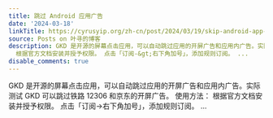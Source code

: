 ```yaml
---
title: 跳过 Android 应用广告
date: '2024-03-18'
linkTitle: https://cyrusyip.org/zh-cn/post/2024/03/19/skip-android-app-ads/
source: Posts on 叶寻的博客
description: GKD 是开源的屏幕点击应用，可以自动跳过应用的开屏广告和应用内广告。实际测试 GKD 可以跳过铁路 12306 和京东的开屏广告。 使用方法：
  根据官方文档安装并授予权限。 点击「订阅-&gt;右下角加号」，添加规则订阅。 ...
disable_comments: true
---
```

GKD 是开源的屏幕点击应用，可以自动跳过应用的开屏广告和应用内广告。实际测试 GKD 可以跳过铁路 12306 和京东的开屏广告。 使用方法： 根据官方文档安装并授予权限。 点击「订阅-&gt;右下角加号」，添加规则订阅。 ...